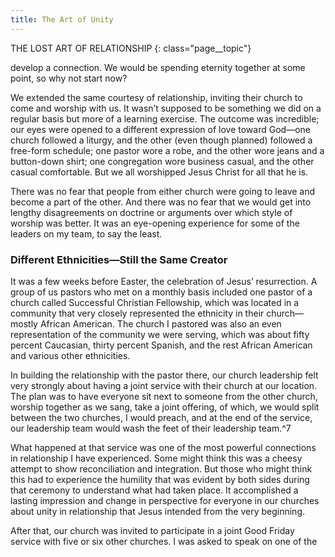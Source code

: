 ```yaml
---
title: The Art of Unity
---
```


THE LOST ART OF RELATIONSHIP
{: class="page__topic"}

develop a connection. We would be spending eternity together at some point, so
why not start now?

We extended the same courtesy of relationship, inviting their church to
come and worship with us. It wasn’t supposed to be something we did on a
regular basis but more of a learning exercise. The outcome was incredible; our
eyes were opened to a different expression of love toward God—one church
followed a liturgy, and the other (even though planned) followed a free-form
schedule; one pastor wore a robe, and the other wore jeans and a button-down
shirt; one congregation wore business casual, and the other casual comfortable.
But we all worshipped Jesus Christ for all that he is.

There was no fear that people from either church were going to leave and
become a part of the other. And there was no fear that we would get into lengthy
disagreements on doctrine or arguments over which style of worship was better. It
was an eye-opening experience for some of the leaders on my team, to say the least.

### Different Ethnicities—Still the Same Creator

It was a few weeks before Easter, the celebration of Jesus’ resurrection. A
group of us pastors who met on a monthly basis included one pastor of a church
called Successful Christian Fellowship, which was located in a community that
very closely represented the ethnicity in their church—mostly African American.
The church I pastored was also an even representation of the community we
were serving, which was about fifty percent Caucasian, thirty percent Spanish,
and the rest African American and various other ethnicities.

In building the relationship with the pastor there, our church leadership felt
very strongly about having a joint service with their church at our location. The
plan was to have everyone sit next to someone from the other church, worship
together as we sang, take a joint offering, of which, we would split between the
two churches, I would preach, and at the end of the service, our leadership team
would wash the feet of their leadership team.^7

What happened at that service was one of the most powerful connections
in relationship I have experienced. Some might think this was a cheesy attempt
to show reconciliation and integration. But those who might think this had to
experience the humility that was evident by both sides during that ceremony
to understand what had taken place. It accomplished a lasting impression and
change in perspective for everyone in our churches about unity in relationship
that Jesus intended from the very beginning.

After that, our church was invited to participate in a joint Good Friday
service with five or six other churches. I was asked to speak on one of the
